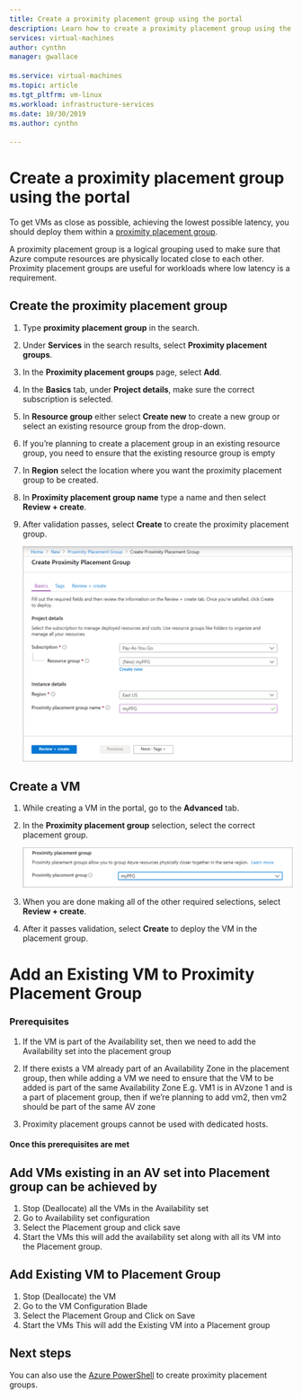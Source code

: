 ```yaml
---
title: Create a proximity placement group using the portal 
description: Learn how to create a proximity placement group using the Azure portal. 
services: virtual-machines
author: cynthn
manager: gwallace

ms.service: virtual-machines
ms.topic: article
ms.tgt_pltfrm: vm-linux
ms.workload: infrastructure-services
ms.date: 10/30/2019
ms.author: cynthn

---
```


# Create a proximity placement group using the portal

To get VMs as close as possible, achieving the lowest possible latency, you should deploy them within a [proximity placement group](co-location.md#proximity-placement-groups).

A proximity placement group is a logical grouping used to make sure that Azure compute resources are physically located close to each other. Proximity placement groups are useful for workloads where low latency is a requirement.


## Create the proximity placement group

1. Type **proximity placement group** in the search.
1. Under **Services** in the search results, select **Proximity placement groups**.
1. In the **Proximity placement groups** page, select **Add**.
1. In the **Basics** tab, under **Project details**, make sure the correct subscription is selected.
1. In **Resource group** either select **Create new** to create a new group or select an existing resource group from the drop-down.
1. If you’re planning to create a placement group in an existing resource group, you need to ensure that the existing resource group is  empty 
1. In **Region** select the location where you want the proximity placement group to be created.
1. In **Proximity placement group name** type a name and then select **Review + create**.
1. After validation passes, select **Create** to create the proximity placement group.

	![Screenshot of creating a proximity placement group](./media/ppg/ppg.png)


## Create a VM

1. While creating a VM in the portal, go to the **Advanced** tab. 
1. In the **Proximity placement group** selection, select the correct placement group. 

	![Screenshot of the proximity placement group section when creating a new VM in the portal](./media/ppg/vm-ppg.png)

1. When you are done making all of the other required selections, select **Review + create**.
1. After it passes validation, select **Create** to deploy the VM in the placement group.


# Add an Existing VM to Proximity Placement Group
### Prerequisites
1. If the VM is part of the Availability set, then we need to add the Availability set into the placement group 

1. If there exists a VM already part of an Availability Zone in the placement group, then while adding a VM we need to ensure that the VM to be added is part of the same Availability Zone
E.g. VM1 is in AVzone 1 and is a part of placement group, then if we’re planning to add vm2, then vm2 should be part of the same AV zone 

1. Proximity placement groups cannot be used with dedicated hosts.

#### Once this prerequisites are met 

## Add VMs existing in an AV set into Placement group can be achieved by 
1. Stop (Deallocate) all the VMs in the Availability set 
1. Go to Availability set configuration 
1. Select the Placement group and click save 
1. Start the VMs 
this will add the availability set along with all its VM into the Placement group.

## Add Existing VM to Placement Group 
1. Stop (Deallocate) the VM
1. Go to the VM Configuration Blade 
1. Select the Placement Group and Click on Save 
1. Start the VMs
This will add the Existing VM into a Placement group 

## Next steps

You can also use the [Azure PowerShell](proximity-placement-groups.md) to create proximity placement groups.

